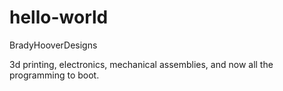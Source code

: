 # hello-world

BradyHooverDesigns

3d printing, electronics, mechanical assemblies, and now all the programming to boot.
